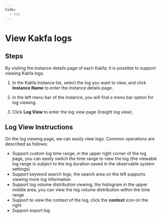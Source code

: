 ```yaml
---
hide:
  - toc
---
```


# View Kakfa logs

## Steps

By visiting the instance details page of each Kakfa; it is possible to support viewing Kakfa logs.

1. In the Kakfa instance list, select the log you want to view, and click __Instance Name__ to enter the instance details page.

    <!--screenshot-->

2. In the left menu bar of the instance, you will find a menu bar option for log viewing.

    <!--screenshot-->

3. Click __Log View__ to enter the log view page (Insight log view).

## Log View Instructions

On the log viewing page, we can easily view logs. Common operations are described as follows:

* Support custom log time range, in the upper right corner of the log page, you can easily switch the time range to view the log (the viewable log range is subject to the log duration saved in the observable system settings)
* Support keyword search logs, the search area on the left supports viewing more log information
* Support log volume distribution viewing, the histogram in the upper middle area, you can view the log volume distribution within the time range
* Support to view the context of the log, click the __context__ icon on the right
* Support export log

<!--screenshot-->
